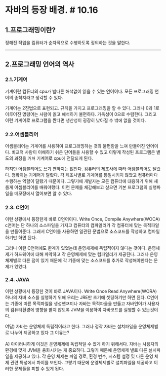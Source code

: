 
# 자바의 등장 배경. # 10.16
## 1.프로그래밍이란?
정해진 작업을 컴퓨터가 순차적으로 수행하도록 정의하는 것을 말한다.

----
## 2.프로그래밍 언어의 역사

### 2.1.기계어 
  기계어란 컴퓨터의 cpu가 별다른 해석없이 읽을 수 있는 언어이다. 모든 프로그래밍 언어의 종착지라고 생각할 수 있다.

 기계어는 2진법으로 표현되고. 규칙을 가지고 프로그래밍을 할 수 있다.
그러나 0과 1로 이루어진 명령어는 사람이 읽고 해석하기 불편하다. 가독성이 0으로 수렴한다. 그리고 이런 기계어로 프로그램을 짠다면 생산성이 굉장히 낮아질 수 밖에 없을 것이다.

### 2.2.어셈블리어  
  어셈블리어는 기계어를 사용하여 프로그래밍하는 것의 불편함을 느껴 만들어진 언어이다. 비교적 사람이 이해하기 쉬운 단어들을 사용할 수 있고 이렇게 작성된 프로그램은 별도의 과정을 거쳐 기계어로 cpu에 전달되게 된다.

하지만 어셈블리어도 쓰기 편하지는 않안다. 컴퓨터의 제조사에 따라 어셈블리어도 달랐다. 
정확히는 기계어가 달랐다. 각 제조사별로 기계어를 통일시키지 않았고 컴퓨터마다 수행하는 역할이 달랐기 때문이다.
그렇기에 개발자는 모든 컴퓨터에 대응하기 위해 새롭게 어셈블리어를 배워야했다. 
이런 문제를 체감해보고 싶으면 기본 프로그램의 실행파일을 메모장에서 열어보면 알 수 있다.

### 2.3. C언어
이런 상황에서 등장한게 바로 C언어이다.
Write Once, Compile Anywhere(WOCA)
c언어는 단 하나의 소스파일을 가지고 컴퓨터의 컴파일러가 각 컴퓨터에 맞는 목적파일을 만들어준다. 그래서 C언어를 사용하면 일관된 문법으로 소스코드를 작성하고 컴파일하기만 하면 된다.

그러나 이런 C언어에도 한계가 있었는데 운영체제에 독립적이지 않다는 것이다.
운영체제가 하드웨어에 대해 파악하고 각 운영체제에 맞는 컴파일러가 제공된다. 그러나 운영체제별로 다른 점이 있기 때문에 각 기종에 맞는 소스코드를 추가로 작성해야한다는 문제가 있었다.

### 2.4. JAVA
이런 상황에서 등장한 것이 바로 JAVA이다. 
Write Once Read Anywhere(WORA)
하나의 자바 소스를 실행하기 위해 우리는 JRE만 초기에 셋팅하기만 하면 된다.
C언어는 기종에 따른 목적파일을 생성햇ㅉ미나
자바는 목적파을을 만들고 자바언어가 사용자의 컴퓨터환경에 영향을 받지 않도록 JVM을 이용하여 자바코드를 실행할 수 있는것이다.

여담) 자바는 운영체제 독립적이라고 한다. 그러나 정작 자바는 설치파일을 운영체제별로 나누어 제공하고 있다 그 이유는?
<br>
<br>
A) 아이러니하게 이것은 운영체제에 독립적일 수 있게 하기 위해서다.
자바는 사용자의 환경에 맞게 JVM을 융화시키는 게 중요하다. 그렇기 때문에 운영체제 별로 다른 설치파일을 제공하고 있다.
각 운영 체제는 파일 경로, 환경 변수, 시스템 설정 및 다른 운영 체제 관련 특성에서 차이를 보인다. 그렇기 때문에 운영체제별로 설치파일을 제공하고 이러한 문제들을 피할 수 있게 된다.
